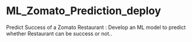 # ML_Zomato_Prediction_deploy
Predict Success of a Zomato Restaurant : Develop an ML model to predict whether Restaurant can be success or not..
